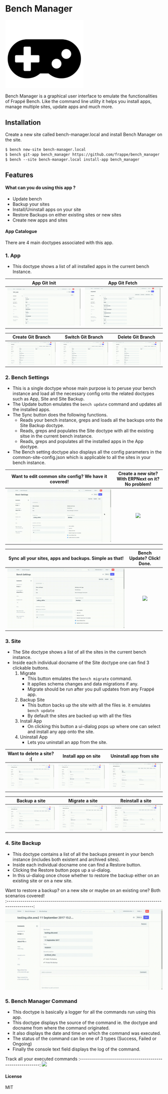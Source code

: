 # Bench Manager
<img src="bench_manager/public/images/fa-gamepad.svg" width="250">

Bench Manager is a graphical user interface to emulate the functionalities of Frappé Bench. Like the command line utility it helps you install apps, manage multiple sites, update apps and much more.

## Installation

Create a new site called bench-manager.local and install Bench Manager on the site. 

```
$ bench new-site bench-manager.local
$ bench git-app bench_manager https://github.com/frappe/bench_manager
$ bench --site bench-manager.local install-app bench_manager
```

## Features

#### What can you do using this app ?
- Update bench
- Backup your sites
- Install/Uninstall apps on your site
- Restore Backups on either existing sites or new sites
- Create new apps and sites

#### App Catalogue

There are 4 main doctypes associated with this app. 

### 1. App

- This doctype shows a list of all installed apps in the current bench Instance.

App Git Init                                       |  App Git Fetch                             
:-------------------------------------------------:|:---------------------------------------------------:
![](bench_manager/public/images/app-init.gif)  |  ![](bench_manager/public/images/app-fetch.gif) 

Create Git Branch                                  |  Switch Git Branch                                  | Delete Git Branch
:-------------------------------------------------:|:---------------------------------------------------:|:-------------------------------------------------------------:
![](bench_manager/public/images/app-new_branch.gif)  | ![](bench_manager/public/images/app-switch_branch.gif) |![](bench_manager/public/images/app-delete_branch.webm.gif)

### 2. Bench Settings

- This is a single doctype whose main purpose is to peruse your bench instance and load all the necessary config onto the related doctypes such as App, Site and Site Backup.
- The Update button emulates the ``` bench update ``` command and updates all the installed apps.
- The Sync button does the following functions.
  - Reads your bench instance, greps and loads all the backups onto the Site Backup doctype.
  - Reads, greps and populates the Site doctype with all the existing sitse in the current bench instance.
  - Reads, greps and populates all the installed apps in the App doctype.
- The Bench setting doctype also displays all the config parameters in the common-site-config.json which is applicable to all 
  the sites in your bench instance.

Want to edit common site config? We have it covered!      | Create a new site? With ERPNext on it? No problem!
:--------------------------------------------------------:|:---------------------------------------------------:
![](bench_manager/public/images/bench_settings-overview.gif)   |  ![](bench_manager/public/images/bench_settings-new_site.gif) 

Sync all your sites, apps and backups. Simple as that!| Bench Update? Click! Done.                   
:----------------------------------------------------:|:---------------------------------------------------:
![](bench_manager/public/images/bench_settings-sync.gif)     |  ![](bench_manager/public/images/bench_settings-update.gif) 

### 3. Site

* The Site doctype shows a list of all the sites in the current bench instance.
* Inside each individual docname of the Site doctype one can find 3 clickable buttons.
  1. Migrate
      * This button emulates the ```bench migrate``` command.
      * It applies schema changes and data migrations if any.
      * Migrate should be run after you pull updates from any Frappé app.
  2. Backup Site 
      * This button backs up the site with all the files ie. it emulates ``` bench update ```
      * By default the sites are backed up with all the files
  3. Install App
      * On clicking this button a ui-dialog pops up where one can select and install any app onto the site.
  4. Uninstall App
      * Lets you uninstall an app from the site. 


Want to delete a site? :(    |  Install app on site             | Uninstall app from site
:-------------------------------------------------:|:---------------------------------------------------:|:-------------------------------------------------------------:
![](bench_manager/public/images/site-drop_site.gif)  | ![](bench_manager/public/images/site-install_app.gif) |![](bench_manager/public/images/site-uninstall_app.gif)

Backup a site                              |  Migrate a site                           | Reinstall a site
:-------------------------------------------------:|:---------------------------------------------------:|:-------------------------------------------------------------:
![](bench_manager/public/images/site-backup.gif)  | ![](bench_manager/public/images/site-migrate.gif) |![](bench_manager/public/images/site-reinstall.gif)


### 4. Site Backup

- This doctype contains a list of all the backups present in your bench instance (includes both existent and archived sites).
- Inside each individual docname one can find a Restore button.
- Clicking the Restore button pops up a ui-dialog.
- In this ui-dialog once chose whether to restore the backup either on an existing site or on a new site.

Want to restore a backup? on a new site or maybe on an existing one? Both scenarios covered!   
:-------------------------------------------------------------------------------------------:
![](bench_manager/public/images/site_backup-restore.gif)   

### 5. Bench Manager Command

- This doctype is basically a logger for all the commands run using this app.
- This doctype displays the source of the command ie. the doctype and docname from where the command originated.
- It also displays the date and time on which the command was executed.
- The status of the command can be one of 3 types (Success, Failed or Ongoing)
- Finally the console text field displays the log of the command.

Track all your executed commands
:----------------------------------------------------------:
![](bench_manager/public/images/bench_manager_command-overview.gif)   


#### License

MIT

